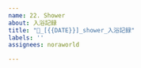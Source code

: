 ```yaml
---
name: 22. Shower
about: 入浴記録
title: "🛁_[{{DATE}}]_shower_入浴記録"
labels: ''
assignees: noraworld

---
```

